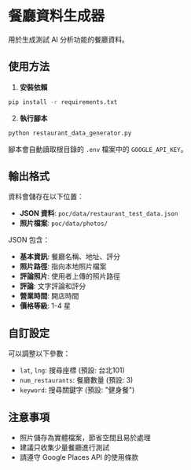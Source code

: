 # 餐廳資料生成器

用於生成測試 AI 分析功能的餐廳資料。

## 使用方法

1. **安裝依賴**
```bash
pip install -r requirements.txt
```

2. **執行腳本**
```bash
python restaurant_data_generator.py
```

腳本會自動讀取根目錄的 `.env` 檔案中的 `GOOGLE_API_KEY`。

## 輸出格式

資料會儲存在以下位置：
- **JSON 資料**: `poc/data/restaurant_test_data.json`
- **照片檔案**: `poc/data/photos/`

JSON 包含：
- **基本資訊**: 餐廳名稱、地址、評分
- **照片路徑**: 指向本地照片檔案
- **評論照片**: 使用者上傳的照片路徑
- **評論**: 文字評論和評分
- **營業時間**: 開店時間
- **價格等級**: 1-4 星

## 自訂設定

可以調整以下參數：
- `lat`, `lng`: 搜尋座標 (預設: 台北101)
- `num_restaurants`: 餐廳數量 (預設: 3)
- `keyword`: 搜尋關鍵字 (預設: "健身餐")

## 注意事項

- 照片儲存為實體檔案，節省空間且易於處理
- 建議只收集少量餐廳進行測試
- 請遵守 Google Places API 的使用條款 